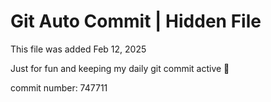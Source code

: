 # Git Auto Commit | Hidden File

This file was added Feb 12, 2025

Just for fun and keeping my daily git commit active 🤪

commit number: 747711
